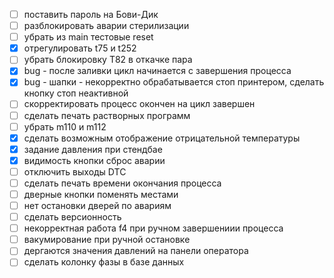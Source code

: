 - [ ] поставить пароль на Бови-Дик
- [ ] разблокировать аварии стерилизации
- [ ] убрать из main тестовые reset
- [x] отрегулировать t75 и t252
- [ ] убрать блокировку T82 в откачке пара
- [x] bug - после заливки цикл начинается с завершения процесса
- [x] bug - шапки - некорректно обрабатывается стоп принтером, сделать кнопку стоп неактивной
- [ ] скорректировать процесс окончен на цикл завершен
- [ ] сделать печать растворных программ
- [ ] убрать m110 и m112
- [x] сделать возможным отображение отрицательной температуры
- [x] задание давления при стендбае 
- [x] видимость кнопки сброс аварии
- [ ] отключить выходы DTC
- [ ] сделать печать времени окончания процесса
- [ ] дверные кнопки поменять местами
- [ ] нет остановки дверей по авариям
- [ ] сделать версионность
- [ ] некорректная работа f4 при ручном завершениии процесса
- [ ] вакумирование при ручной остановке
- [ ] дергаются значения давлений на панели оператора
- [ ] сделать колонку фазы в базе данных
